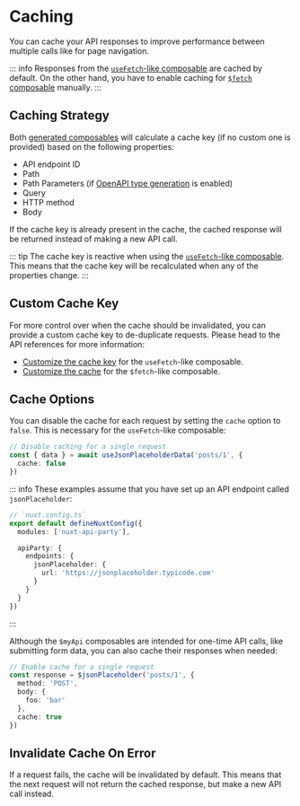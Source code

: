 # Caching

You can cache your API responses to improve performance between multiple calls like for page navigation.

::: info
Responses from the [`useFetch`-like composable](/api/use-fetch-like) are cached by default. On the other hand, you have to enable caching for [`$fetch` composable](/api/dollarfetch-like) manually.
:::

## Caching Strategy

Both [generated composables](/api/#dynamic-composables) will calculate a cache key (if no custom one is provided) based on the following properties:

- API endpoint ID
- Path
- Path Parameters (if [OpenAPI type generation](/guide/openapi-types) is enabled)
- Query
- HTTP method
- Body

If the cache key is already present in the cache, the cached response will be returned instead of making a new API call.

::: tip
The cache key is reactive when using the [`useFetch`-like composable](/api/use-fetch-like). This means that the cache key will be recalculated when any of the properties change.
:::

## Custom Cache Key

For more control over when the cache should be invalidated, you can provide a custom cache key to de-duplicate requests. Please head to the API references for more information:

- [Customize the cache key](/api/use-fetch-like#caching) for the `useFetch`-like composable.
- [Customize the cache](/api/dollarfetch-like#caching) for the `$fetch`-like composable.

## Cache Options

You can disable the cache for each request by setting the `cache` option to `false`. This is necessary for the `useFetch`-like composable:

```ts
// Disable caching for a single request
const { data } = await useJsonPlaceholderData('posts/1', {
  cache: false
})
```

::: info
These examples assume that you have set up an API endpoint called `jsonPlaceholder`:

```ts
// `nuxt.config.ts`
export default defineNuxtConfig({
  modules: ['nuxt-api-party'],

  apiParty: {
    endpoints: {
      jsonPlaceholder: {
        url: 'https://jsonplaceholder.typicode.com'
      }
    }
  }
})
```

:::

Although the `$myApi` composables are intended for one-time API calls, like submitting form data, you can also cache their responses when needed:

```ts
// Enable cache for a single request
const response = $jsonPlaceholder('posts/1', {
  method: 'POST',
  body: {
    foo: 'bar'
  },
  cache: true
})
```

## Invalidate Cache On Error

If a request fails, the cache will be invalidated by default. This means that the next request will not return the cached response, but make a new API call instead.
